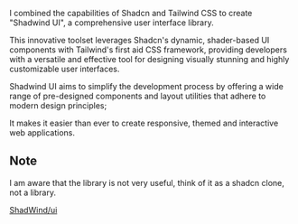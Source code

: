 I combined the capabilities of Shadcn and Tailwind CSS to create "Shadwind UI", a comprehensive user interface library.

This innovative toolset leverages Shadcn's dynamic, shader-based UI components with Tailwind's first aid CSS framework, providing developers with a versatile and effective tool for designing visually stunning and highly customizable user interfaces.

Shadwind UI aims to simplify the development process by offering a wide range of pre-designed components and layout utilities that adhere to modern design principles;

It makes it easier than ever to create responsive, themed and interactive web applications.

## Note

I am aware that the library is not very useful, think of it as a shadcn clone, not a library.

[ShadWind/ui](https://shadwind.vercel.app/)
